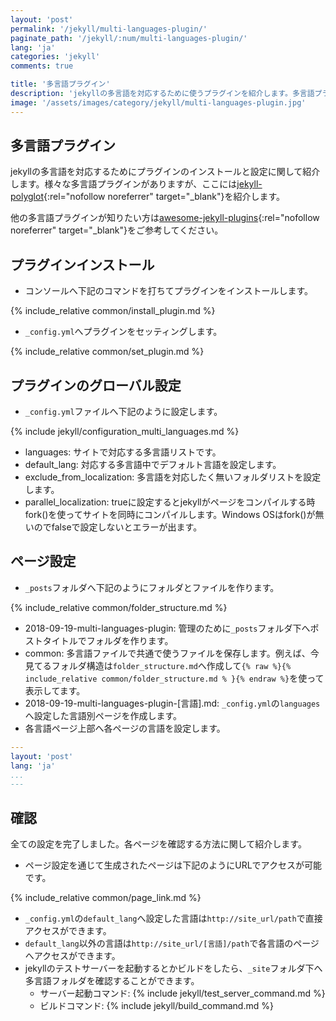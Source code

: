 ```yaml
---
layout: 'post'
permalink: '/jekyll/multi-languages-plugin/'
paginate_path: '/jekyll/:num/multi-languages-plugin/'
lang: 'ja'
categories: 'jekyll'
comments: true

title: '多言語プラグイン'
description: 'jekyllの多言語を対応するために使うプラグインを紹介します。多言語プラグインjekyll-polyglotのインストールと設定について確認します。'
image: '/assets/images/category/jekyll/multi-languages-plugin.jpg'
---
```



## 多言語プラグイン
jekyllの多言語を対応するためにプラグインのインストールと設定に関して紹介します。様々な多言語プラグインがありますが、ここには[jekyll-polyglot](https://github.com/untra/polyglot){:rel="nofollow noreferrer" target="_blank"}を紹介します。

他の多言語プラグインが知りたい方は[awesome-jekyll-plugins](https://github.com/planetjekyll/awesome-jekyll-plugins#multi-language--multi-lingual){:rel="nofollow noreferrer" target="_blank"}をご参考してください。

## プラグインインストール
- コンソールへ下記のコマンドを打ちてプラグインをインストールします。

{% include_relative common/install_plugin.md %}

- ```_config.yml```へプラグインをセッティングします。

{% include_relative common/set_plugin.md %}

## プラグインのグローバル設定
- ```_config.yml```ファイルへ下記のように設定します。

{% include jekyll/configuration_multi_languages.md %}

- languages: サイトで対応する多言語リストです。
- default_lang: 対応する多言語中でデフォルト言語を設定します。
- exclude_from_localization: 多言語を対応したく無いフォルダリストを設定します。
- parallel_localization: trueに設定するとjekyllがページをコンパイルする時fork()を使ってサイトを同時にコンパイルします。Windows OSはfork()が無いのでfalseで設定しないとエラーが出ます。

## ページ設定

- ```_posts```フォルダへ下記のようにフォルダとファイルを作ります。

{% include_relative common/folder_structure.md %}

- 2018-09-19-multi-languages-plugin: 管理のために```_posts```フォルダ下へポストタイトルでフォルダを作ります。
- common: 多言語ファイルで共通で使うファイルを保存します。例えば、今見てるフォルダ構造は```folder_structure.md```へ作成して```{% raw %}{% include_relative common/folder_structure.md % }{% endraw %}```を使って表示してます。
- 2018-09-19-multi-languages-plugin-[言語].md: ```_config.yml```の```languages```へ設定した言語別ページを作成します。
- 各言語ページ上部へ各ページの言語を設定します。

```yml
---
layout: 'post'
lang: 'ja'
...
---
```

## 確認
全ての設定を完了しました。各ページを確認する方法に関して紹介します。

- ページ設定を通じて生成されたページは下記のようにURLでアクセスが可能です。

{% include_relative common/page_link.md %}

- ```_config.yml```の```default_lang```へ設定した言語は```http://site_url/path```で直接アクセスができます。
- ```default_lang```以外の言語は```http://site_url/[言語]/path```で各言語のページへアクセスができます。
- jekyllのテストサーバーを起動するとかビルドをしたら、```_site```フォルダ下へ多言語フォルダを確認することができます。
    - サーバー起動コマンド: {% include jekyll/test_server_command.md %}
    - ビルドコマンド: {% include jekyll/build_command.md %}

